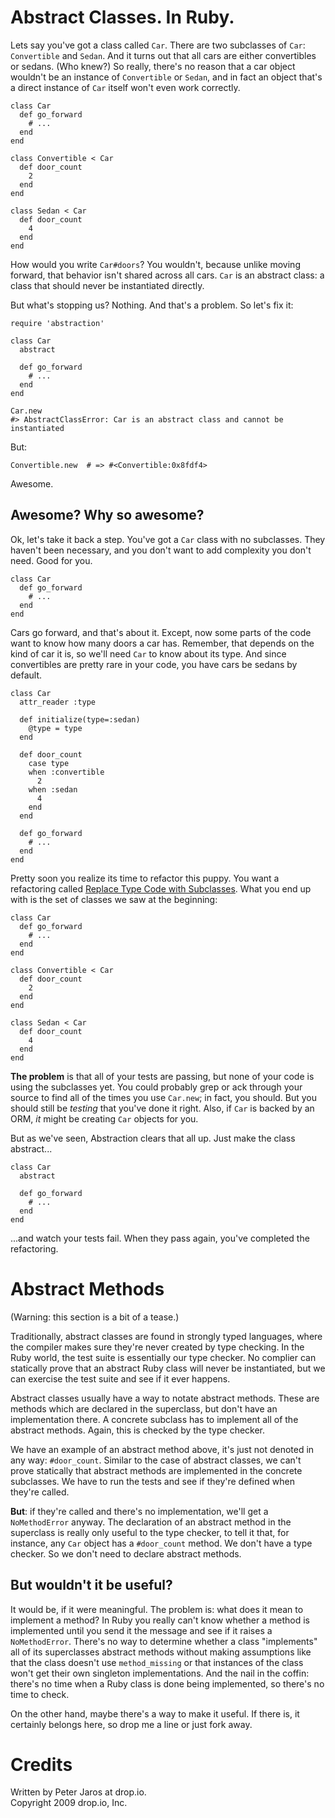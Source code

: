 Abstract Classes.  In Ruby.
===========================

Lets say you've got a class called `Car`.  There are two subclasses of `Car`: `Convertible` and `Sedan`.  And it turns out that all cars are either convertibles or sedans.  (Who knew?)  So really, there's no reason that a car object wouldn't be an instance of `Convertible` or `Sedan`, and in fact an object that's a direct instance of `Car` itself won't even work correctly.

    class Car
      def go_forward
        # ...
      end
    end

    class Convertible < Car
      def door_count
        2
      end
    end

    class Sedan < Car
      def door_count
        4
      end
    end

How would you write `Car#doors`?  You wouldn't, because unlike moving forward, that behavior isn't shared across all cars.  `Car` is an abstract class: a class that should never be instantiated directly.

But what's stopping us?  Nothing.  And that's a problem.  So let's fix it:

    require 'abstraction'
    
    class Car
      abstract
      
      def go_forward
        # ...
      end
    end
    
    Car.new
    #> AbstractClassError: Car is an abstract class and cannot be instantiated

But:

    Convertible.new  # => #<Convertible:0x8fdf4>

Awesome.


Awesome?  Why so awesome?
-------------------------

Ok, let's take it back a step.  You've got a `Car` class with no subclasses.  They haven't been necessary, and you don't want to add complexity you don't need.  Good for you.

    class Car
      def go_forward
        # ...
      end
    end

Cars go forward, and that's about it.  Except, now some parts of the code want to know how many doors a car has.  Remember, that depends on the kind of car it is, so we'll need `Car` to know about its type.  And since convertibles are pretty rare in your code, you have cars be sedans by default.

    class Car
      attr_reader :type
      
      def initialize(type=:sedan)
        @type = type
      end
      
      def door_count
        case type
        when :convertible
          2
        when :sedan
          4
        end
      end
      
      def go_forward
        # ...
      end
    end

Pretty soon you realize its time to refactor this puppy.  You want a refactoring called [Replace Type Code with Subclasses](http://www.refactoring.com/catalog/replaceTypeCodeWithSubclasses.html "Refactoring: Replace Type Code with Subclasses").  What you end up with is the set of classes we saw at the beginning:

    class Car
      def go_forward
        # ...
      end
    end

    class Convertible < Car
      def door_count
        2
      end
    end

    class Sedan < Car
      def door_count
        4
      end
    end

**The problem** is that all of your tests are passing, but none of your code is using the subclasses yet.  You could probably grep or ack through your source to find all of the times you use `Car.new`; in fact, you should.  But you should still be *testing* that you've done it right.  Also, if `Car` is backed by an ORM, *it* might be creating `Car` objects for you.

But as we've seen, Abstraction clears that all up.  Just make the class abstract...

    class Car
      abstract
      
      def go_forward
        # ...
      end
    end

...and watch your tests fail.  When they pass again, you've completed the refactoring.


Abstract Methods
================

(Warning: this section is a bit of a tease.)

Traditionally, abstract classes are found in strongly typed languages, where the compiler makes sure they're never created by type checking.  In the Ruby world, the test suite is essentially our type checker.  No complier can statically prove that an abstract Ruby class will never be instantiated, but we can exercise the test suite and see if it ever happens.

Abstract classes usually have a way to notate abstract methods.  These are methods which are declared in the superclass, but don't have an implementation there.  A concrete subclass has to implement all of the abstract methods.  Again, this is checked by the type checker.

We have an example of an abstract method above, it's just not denoted in any way: `#door_count`.  Similar to the case of abstract classes, we can't prove statically that abstract methods are implemented in the concrete subclasses.  We have to run the tests and see if they're defined when they're called.

**But**: if they're called and there's no implementation, we'll get a `NoMethodError` anyway.  The declaration of an abstract method in the superclass is really only useful to the type checker, to tell it that, for instance, any `Car` object has a `#door_count` method.  We don't have a type checker.  So we don't need to declare abstract methods.


But wouldn't it be useful?
--------------------------

It would be, if it were meaningful.  The problem is: what does it mean to implement a method?  In Ruby you really can't know whether a method is implemented until you send it the message and see if it raises a `NoMethodError`.  There's no way to determine whether a class "implements" all of its superclasses abstract methods without making assumptions like that the class doesn't use `method_missing` or that instances of the class won't get their own singleton implementations.  And the nail in the coffin: there's no time when a Ruby class is done being implemented, so there's no time to check.

On the other hand, maybe there's a way to make it useful.  If there is, it certainly belongs here, so drop me a line or just fork away.


Credits
=======
Written by Peter Jaros at drop.io.  
Copyright 2009 drop.io, Inc.
